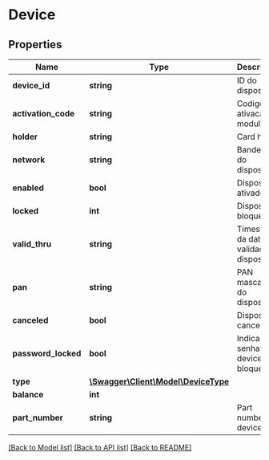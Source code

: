 # Device

## Properties
Name | Type | Description | Notes
------------ | ------------- | ------------- | -------------
**device_id** | **string** | ID do dispositivo | [optional] 
**activation_code** | **string** | Codigo de ativacao do modulo nfc | [optional] 
**holder** | **string** | Card holder | [optional] 
**network** | **string** | Bandeira do dispositivo | [optional] 
**enabled** | **bool** | Dispositivo ativado? | [optional] 
**locked** | **int** | Dispositivo bloqueado? | [optional] 
**valid_thru** | **string** | Timestamp da data de validade do dispositivo | [optional] 
**pan** | **string** | PAN mascarado do dispositivo | [optional] 
**canceled** | **bool** | Dispositivo cancelado? | [optional] 
**password_locked** | **bool** | Indica se a senha do device está bloqueada | [optional] 
**type** | [**\Swagger\Client\Model\DeviceType**](DeviceType.md) |  | [optional] 
**balance** | **int** |  | [optional] 
**part_number** | **string** | Part number do device | [optional] 

[[Back to Model list]](../../README.md#documentation-for-models) [[Back to API list]](../../README.md#documentation-for-api-endpoints) [[Back to README]](../../README.md)

